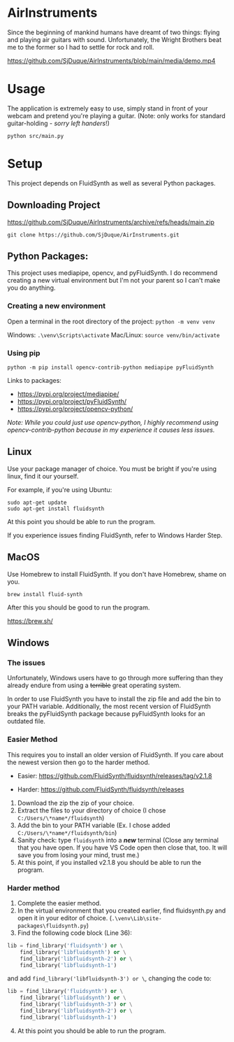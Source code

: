 ﻿# AirInstruments

Since the beginning of mankind humans have dreamt of two things: flying and playing air guitars with sound. Unfortunately, the Wright Brothers beat me to the former so I had to settle for rock and roll. 

https://github.com/SjDuque/AirInstruments/blob/main/media/demo.mp4

# Usage
The application is extremely easy to use, simply stand in front of your webcam and pretend you're playing a guitar. (Note: only works for standard guitar-holding - *sorry left handers*!) 

`python src/main.py`

# Setup

This project depends on FluidSynth as well as several Python packages.

## Downloading Project

https://github.com/SjDuque/AirInstruments/archive/refs/heads/main.zip

`git clone https://github.com/SjDuque/AirInstruments.git`

## Python Packages:

This project uses mediapipe, opencv, and pyFluidSynth. I do recommend creating a new virtual environment but I'm not your parent so I can't make you do anything.

### Creating a new environment
Open a terminal in the root directory of the project:
`python -m venv venv`

Windows: `.\venv\Scripts\activate`
Mac/Linux: `source venv/bin/activate`


### Using pip

`python -m pip install opencv-contrib-python mediapipe pyFluidSynth`

Links to packages:
* https://pypi.org/project/mediapipe/
* https://pypi.org/project/pyFluidSynth/
* https://pypi.org/project/opencv-python/

*Note: While you could just use opencv-python, I highly recommend using opencv-contrib-python because in my experience it causes less issues.*

## Linux

Use your package manager of choice. You must be bright if you're using linux, find it our yourself.

For example, if you're using Ubuntu:

```
sudo apt-get update
sudo apt-get install fluidsynth
```

At this point you should be able to run the program.

If you experience issues finding FluidSynth, refer to Windows Harder Step. 

## MacOS

Use Homebrew to install FluidSynth. If you don't have Homebrew, shame on you.

`brew install fluid-synth`

After this you should be good to run the program.

https://brew.sh/

## Windows

### The issues

Unfortunately, Windows users have to go through more suffering than they already endure from using a ~~terrible~~ great operating system.

In order to use FluidSynth you have to install the zip file and add the bin to your PATH variable. Additionally, the most recent version of FluidSynth breaks the pyFluidSynth package because pyFluidSynth looks for an outdated file.

### Easier Method

This requires you to install an older version of FluidSynth. If you care about the newest version then go to the harder method. 

* Easier: https://github.com/FluidSynth/fluidsynth/releases/tag/v2.1.8

* Harder: https://github.com/FluidSynth/fluidsynth/releases 

1. Download the zip the zip of your choice.
2. Extract the files to your directory of choice (I chose `C:/Users/\*name*/fluidsynth`)
3. Add the bin to your PATH variable (Ex. I chose added `C:/Users/\*name*/fluidsynth/bin`)
4. Sanity check: type `fluidsynth` into a ***new***  terminal (Close any terminal that you have open. If you have VS Code open then close that, too. It will save you from losing your mind, trust me.)
5. At this point, if you installed v2.1.8 you should be able to run the program.

### Harder method

1. Complete the easier method.
2. In the virtual environment that you created earlier, find fluidsynth.py and open it in your editor of choice. (`.\venv\Lib\site-packages\fluidsynth.py`)
3. Find the following code block (Line 36):
```python
lib = find_library('fluidsynth') or \
    find_library('libfluidsynth') or \
    find_library('libfluidsynth-2') or \
    find_library('libfluidsynth-1')
```
and add `find_library('libfluidsynth-3') or \`, changing the code to:
```python
lib = find_library('fluidsynth') or \
    find_library('libfluidsynth') or \
    find_library('libfluidsynth-3') or \
    find_library('libfluidsynth-2') or \
    find_library('libfluidsynth-1')
```
4. At this point you should be able to run the program.